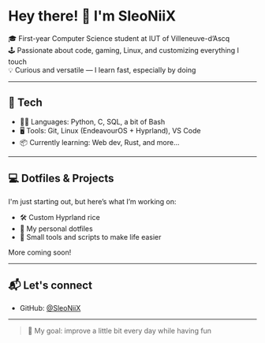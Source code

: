 # Hey there! 👋 I'm SleoNiiX

🎓 First-year Computer Science student at IUT of Villeneuve-d’Ascq  
🕹️ Passionate about code, gaming, Linux, and customizing everything I touch  
💡 Curious and versatile — I learn fast, especially by doing

---

## 🧰 Tech

- 🧑‍💻 Languages: Python, C, SQL, a bit of Bash
- 🖥️ Tools: Git, Linux (EndeavourOS + Hyprland), VS Code
- 📦 Currently learning: Web dev, Rust, and more...

---

## 💻 Dotfiles & Projects

I'm just starting out, but here’s what I’m working on:

- 🛠️ Custom Hyprland rice
- 🧙 My personal dotfiles
- 🧪 Small tools and scripts to make life easier

More coming soon!

---

## 📬 Let's connect

- GitHub: [@SleoNiiX](https://github.com/SleoNiiX)

---

> 🚀 My goal: improve a little bit every day while having fun
